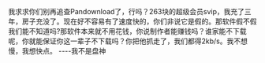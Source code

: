   我求求你们别再追查Pandownload了，行吗？263块的超级会员svip，我充了三年，房子充没了。现在好不容易有了速度快的，你们非说它是假的。那软件假不假我们能不知道吗?那软件本来就不用花钱，你说制作者能赚钱吗？谁家能不下载呢，你就能保证你这一辈子不下载吗？你把他抓走了，我们都得2kb/s。我不想慢，我想快点。
----我不是盘神
